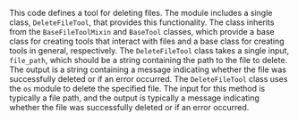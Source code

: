 This code defines a tool for deleting files. The module includes a single class, `DeleteFileTool`, that provides this functionality. The class inherits from the `BaseFileToolMixin` and `BaseTool` classes, which provide a base class for creating tools that interact with files and a base class for creating tools in general, respectively. The `DeleteFileTool` class takes a single input, `file_path`, which should be a string containing the path to the file to delete. The output is a string containing a message indicating whether the file was successfully deleted or if an error occurred. The `DeleteFileTool` class uses the `os` module to delete the specified file. The input for this method is typically a file path, and the output is typically a message indicating whether the file was successfully deleted or if an error occurred.

